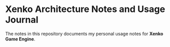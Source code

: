 # Xenko Architecture Notes and Usage Journal

The notes in this repository documents my personal usage notes for **Xenko Game Engine**.